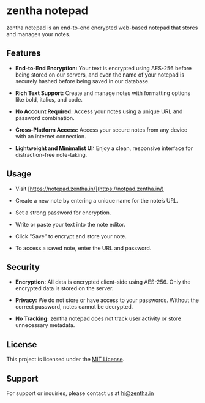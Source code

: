 # zentha notepad

zentha notepad is an end-to-end encrypted web-based notepad that stores and manages your notes. 

## Features

- **End-to-End Encryption:** Your text is encrypted using AES-256 before being stored on our servers, and even the name of your notepad is securely hashed before being saved in our database.
  
- **Rich Text Support:** Create and manage notes with formatting options like bold, italics, and code.

- **No Account Required:** Access your notes using a unique URL and password combination.

- **Cross-Platform Access:** Access your secure notes from any device with an internet connection.

- **Lightweight and Minimalist UI:** Enjoy a clean, responsive interface for distraction-free note-taking.


## Usage

- Visit [https://notepad.zentha.in/](https://notpad.zentha.in/)
  
- Create a new note by entering a unique name for the note’s URL.

- Set a strong password for encryption.

- Write or paste your text into the note editor.

- Click "Save" to encrypt and store your note.

- To access a saved note, enter the URL and password.

## Security

- **Encryption:** All data is encrypted client-side using AES-256. Only the encrypted data is stored on the server.

- **Privacy:** We do not store or have access to your passwords. Without the correct password, notes cannot be decrypted.

- **No Tracking:** zentha notepad does not track user activity or store unnecessary metadata.


## License

This project is licensed under the [MIT License](https://github.com/iblameyuvraj/notepad-zentha?tab=MIT-1-ov-file).

## Support

For support or inquiries, please contact us at <a href="mailto:hi@zentha.in">hi@zentha.in</a>


